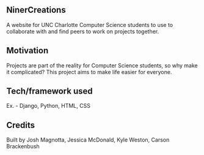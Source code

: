 ## NinerCreations
A website for UNC Charlotte Computer Science students to use to collaborate with and find peers to work on projects together. 

## Motivation
Projects are part of the reality for Computer Science students, so why make it complicated? This project aims to make life easier for everyone. 

## Tech/framework used
Ex. - Django, Python, HTML, CSS

## Credits
Built by Josh Magnotta, Jessica McDonald, Kyle Weston, Carson Brackenbush
